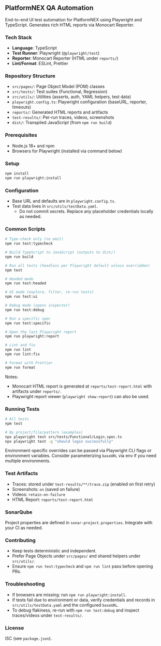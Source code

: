 ## PlatformNEX QA Automation

End-to-end UI test automation for PlatformNEX using Playwright and TypeScript. Generates rich HTML reports via Monocart Reporter.

### Tech Stack
- **Language**: TypeScript
- **Test Runner**: Playwright (`@playwright/test`)
- **Reporter**: Monocart Reporter (HTML under `reports/`)
- **Lint/Format**: ESLint, Prettier

### Repository Structure
- `src/pages/`: Page Object Model (POM) classes
- `src/tests/`: Test suites (Functional, Regression)
- `src/utils/`: Utilities (asserts, auth, YAML helpers, test data)
- `playwright.config.ts`: Playwright configuration (baseURL, reporter, timeouts)
- `reports/`: Generated HTML reports and artifacts
- `test-results/`: Per-run traces, videos, screenshots
- `dist/`: Transpiled JavaScript (from `npm run build`)

### Prerequisites
- Node.js 18+ and npm
- Browsers for Playwright (installed via command below)

### Setup
```bash
npm install
npm run playwright:install
```

### Configuration
- Base URL and defaults are in `playwright.config.ts`.
- Test data lives in `src/utils/testData.yaml`.
  - Do not commit secrets. Replace any placeholder credentials locally as needed.

### Common Scripts
```bash
# Type-check only (no emit)
npm run test:typecheck

# Build TypeScript to JavaScript (outputs to dist/)
npm run build

# Run all tests (headless per Playwright default unless overridden)
npm test

# Headed mode
npm run test:headed

# UI mode (explore, filter, re-run tests)
npm run test:ui

# Debug mode (opens inspector)
npm run test:debug

# Run a specific spec
npm run test:specific

# Open the last Playwright report
npm run playwright:report

# Lint and fix
npm run lint
npm run lint:fix

# Format with Prettier
npm run format
```

Notes:
- Monocart HTML report is generated at `reports/test-report.html` with artifacts under `reports/`.
- Playwright report viewer (`playwright show-report`) can also be used.

### Running Tests
```bash
# All tests
npm test

# By project/file/pattern (examples)
npx playwright test src/tests/Functional/Login.spec.ts
npx playwright test -g "should login successfully"
```

Environment-specific overrides can be passed via Playwright CLI flags or environment variables. Consider parameterizing `baseURL` via env if you need multiple environments.

### Test Artifacts
- Traces: stored under `test-results/**/trace.zip` (enabled on first retry)
- Screenshots: `on` (saved on failure)
- Videos: `retain-on-failure`
- HTML Report: `reports/test-report.html`

### SonarQube
Project properties are defined in `sonar-project.properties`. Integrate with your CI as needed.

### Contributing
- Keep tests deterministic and independent.
- Prefer Page Objects under `src/pages/` and shared helpers under `src/utils/`.
- Ensure `npm run test:typecheck` and `npm run lint` pass before opening PRs.

### Troubleshooting
- If browsers are missing: run `npm run playwright:install`.
- If tests fail due to environment or data, verify credentials and records in `src/utils/testData.yaml` and the configured `baseURL`.
- To debug flakiness, re-run with `npm run test:debug` and inspect traces/videos under `test-results/`.

### License
ISC (see `package.json`).
